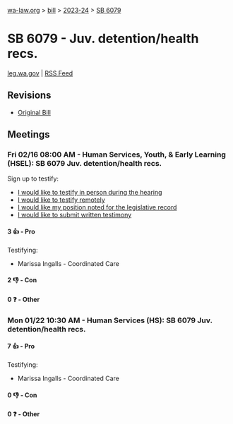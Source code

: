 [wa-law.org](/) > [bill](/bill/) > [2023-24](/bill/2023-24/) > [SB 6079](/bill/2023-24/sb/6079/)

# SB 6079 - Juv. detention/health recs.
[leg.wa.gov](https://app.leg.wa.gov/billsummary?BillNumber=6079&Year=2023&Initiative=false) | [RSS Feed](./rss.xml)

## Revisions
* [Original Bill](1/)

## Meetings
### Fri 02/16 08:00 AM - Human Services, Youth, & Early Learning (HSEL): SB 6079 Juv. detention/health recs.
Sign up to testify:
* [I would like to testify in person during the hearing](https://app.leg.wa.gov/csi/Testifier/Add?chamber=House&mId=31929&aId=159036&caId=24067&tId=1)
* [I would like to testify remotely](https://app.leg.wa.gov/csi/Testifier/Add?chamber=House&mId=31929&aId=159036&caId=24067&tId=2)
* [I would like my position noted for the legislative record](https://app.leg.wa.gov/csi/Testifier/Add?chamber=House&mId=31929&aId=159036&caId=24067&tId=3)
* [I would like to submit written testimony](https://app.leg.wa.gov/csi/Testifier/Add?chamber=House&mId=31929&aId=159036&caId=24067&tId=4)

#### 3 👍 - Pro
Testifying:
* Marissa Ingalls - Coordinated Care

#### 2 👎 - Con

#### 0 ❓ - Other

### Mon 01/22 10:30 AM - Human Services (HS): SB 6079 Juv. detention/health recs.
#### 7 👍 - Pro
Testifying:
* Marissa Ingalls - Coordinated Care

#### 0 👎 - Con

#### 0 ❓ - Other
